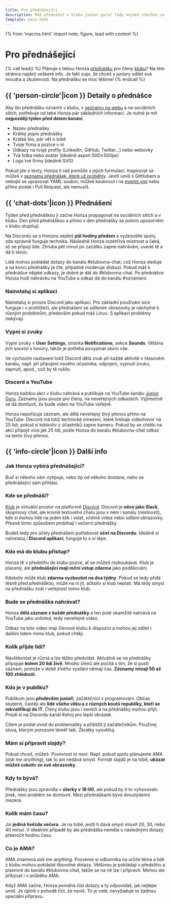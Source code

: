 ```yaml
---
title: Pro přednášející
description: Máš přednášet v klubu junior.guru? Tady najdeš všechno co potřebuješ
template: main.html
---
```


{% from 'macros.html' import note, figure, lead with context %}

# Pro přednášející

{% call lead() %}
  Plánuje s tebou Honza [přednášku](/events/) pro členy [klubu](club.md)? Na této stránce najdeš veškeré info. Je fakt supr, že chceš s juniory sdílet svá moudra a zkušenosti. Na přednášku se moc těšíme!
{% endcall %}

## {{ 'person-circle'|icon }} Detaily o přednášce

Aby šlo přednášku oznámit v klubu, v [seznamu na webu](/events/) a na sociálních sítích, potřebuje od tebe Honza pár základních informací. Je nutné je mít **nejpozději týden před datem konání**.

- Název přednášky
- Krátký popis přednášky
- Krátké bio, pár vět o tobě
- Tvoje firma a pozice v ní
- Odkazy na tvoje profily (LinkedIn, GitHub, Twitter…) nebo webovky
- Tvá fotka nebo avatar (ideálně aspoň 500⨯500px)
- Logo tvé firmy (ideálně SVG)

Pokud jde o texty, Honza ti rád pomůže s jejich formulací. Inspirovat se můžeš v [seznamu přednášek, které už proběhly](/events/). Jestli umíš s GitHubem a nebojíš se upravovat YAML soubor, můžeš kouknout i na [events.yml](https://github.com/honzajavorek/junior.guru/blob/main/juniorguru/data/events.yml) nebo přímo poslat i Pull Request, ale nemusíš.

## {{ 'chat-dots'|icon }} Přednášení

Týden před přednáškou ji začne Honza propagovat na sociálních sítích a v klubu. Den před přednáškou a přímo v den přednášky se potom upozornění v klubu stupňují.

Na Discordu se s Honzou sejdeš **půl hodiny předem** a vyzkoušíte spolu, zda správně funguje technika. Následně Honza rozehřívá místnost a čeká, až se připojí lidé. Zhruba pět minut po začátku zapne nahrávání, uvede tě a dá ti slovo.

Lidé mohou pokládat dotazy do kanálu #klubovna-chat, což Honza sleduje a na konci přednášky je čte, případně moderuje diskuzi. Pokud máš k přednášce nějaké odkazy, je dobré je dát do #klubovna-chat. Po přednášce Honza hodí nahrávku na YouTube a odkaz dá do kanálu #oznámení.

### Nainstaluj si aplikaci

Nainstaluj si prosím Discord jako aplikaci. Pro základní používání sice funguje i v prohlížeči, ale přednášení se sdílením obrazovky je náchylné k různým problémům, především pokud máš Linux. S aplikací problémy nebývají.

### Vypni si zvuky

Vypni zvuky v **User Settings**, stránka **Notifications**, sekce **Sounds**. Většina jich souvisí s hovory, takže je potřeba povypínat skoro vše.

Ve výchozím nastavení totiž Discord dělá zvuk při každé aktivitě v hlasovém kanálu, např. při připojení nového účastníka, odpojení, vypnutí zvuku, zapnutí, apod., což by tě rušilo.

### Discord a YouTube

Honza každou akci v klubu nahrává a publikuje na YouTube kanálu [Junior Guru](https://www.youtube.com/channel/UCp-dlEJLFPaNExzYX079gCA). Záznamy jsou pouze pro členy, na neveřejných odkazech. Výjimečně se dá domluvit, že bude video na YouTube veřejně.

Honza nepořizuje záznam, ale dělá neveřejný živý přenos přímo na YouTube. Discord má totiž technické omezení, které limituje videohovor na 25 lidí, pokud si kdokoliv z účastníků zapne kameru. Pokud by se chtělo na akci připojit více jak 25 lidí, pošle Honza do kanálu #klubovna-chat odkaz na tento živý přenos.

## {{ 'info-circle'|icon }} Další info

### Jak Honza vybírá přednášející?

Buď si někoho sám vytipuje, nebo tip od někoho dostane, nebo se přednášející sám přihlásí.

### Kde se přednáší?

[Klub](club.md) je virtuální prostor na platformě [Discord](https://discord.com/). Discord je **něco jako Slack**, skupinový chat, ale kromě textového chatu jsou v něm i kanály (místnosti), kde si mohou lidé na jeden klik i volat, včetně videa nebo sdílení obrazovky. Přesně tímto způsobem probíhají i večerní přednášky.

Budeš tedy pro účely přednášení potřebovat **účet na Discordu**. Ideálně si nainstaluj i **Discord aplikaci**, funguje to s ní lépe.

### Kdo má do klubu přístup?

Honza tě v předstihu do klubu pozve, ať se můžeš rozkoukávat. Klub je placený, ale **přednášející mají roční vstup zdarma** jako poděkování.

Kdokoliv může klub **zdarma vyzkoušet na dva týdny**. Pokud se tedy přidá těsně před přednáškou, může na ni jít, ačkoliv si klub neplatí. Má tedy smysl na přednášku zvát i veřejnost mimo klub.

### Bude se přednáška nahrávat?

Honza **dělá záznam z každé přednášky** a ten poté okamžitě nahrává na YouTube jako _unlisted_, tedy neveřejné video.

Odkaz na toto video mají členové klubu k dispozici a mohou jej sdílet i dalším lidem mimo klub, pokud chtějí.

### Kolik přijde lidí?

Návštěvnost je různá a lze těžko předvídat. Aktuálně se na přednášky připojuje **kolem 20 lidí živě**. Mnoho členů ale počítá s tím, že si pustí záznam, protože v době živého vysílání němají čas. **Záznamy mívají 50 až 100 zhlédnutí.**

### Kdo je v publiku?

Publikum jsou **především junioři**, začátečníci v programování. Občas studenti, častěji ale **lidé všeho věku a z různých koutů republiky, kteří se rekvalifikují do IT**. Členy klubu jsou i senioři a na přednášky mohou přijít. Projdi si na Discordu kanál #ahoj pro lepší obrázek.

Cílem je podat úvod do problematiky a přiblížit ji začátečníkům. Používej slova, kterým porozumí téměř laik. Zkratky vysvětluj.

### Mám si připravit slajdy?

Pokud chceš, můžeš. Povinnost to není. Např. pokud spolu plánujeme AMA (_ask me anything_), tak to ani nedává smysl. Formát slajdů je na tobě, **ukázat můžeš cokoliv ze své obrazovky**.

### Kdy to bývá?

Přednášky jsou zpravidla v **úterky v 18:00**, ale pokud by ti to vyhovovalo jinak, není problém se domluvit. Mezi přednáškami bývá dvoutýdenní mezera.

### Kolik mám času?

Jsi **jediná hvězda večera**. Je na tobě, jestli ti dává smysl mluvit 20, 30, nebo 40 minut. V ideálním případě by ale přednáška neměla s následnými dotazy překročit hodinu času.

### Co je AMA?

AMA znamená _ask me anything_. Pozveme si odborníka na určité téma a lidé z klubu mohou pokládat libovolné dotazy. Většinou je pokládají v předstihu a písemně do kanálu #klubovna-chat, takže se na ně lze i připravit. Mohou ale přibývat i v průběhu AMA.

Když AMA začne, Honza pomáhá číst dotazy a ty odpovídáš, jak nejlépe umíš. Je úplně v pohodě říct, že nevíš. To je celé, nevyžaduje to žádnou speciální přípravu.
